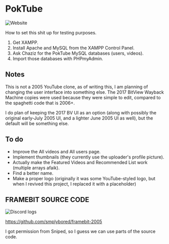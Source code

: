 # PokTube
![Website](https://cdn.discordapp.com/attachments/752645257354805389/802617563090518016/unknown.png)

How to set this shit up for testing purposes.

1. Get XAMPP.
2. Install Apache and MySQL from the XAMPP Control Panel.
3. Ask Chaziz for the PokTube MySQL databases (users, videos).
4. Import those databases with PHPmyAdmin.

## Notes
This is not a 2005 YouTube clone, as of writing this, I am planning of changing the user interface into something else. The 2017 BitView Wayback Machine copies were used because they were simple to edit, compared to the spaghetti code that is 2006+.

I do plan of keeping the 2017 BV UI as an option (along with possibly the original early-July 2005 UI, and a lighter June 2005 UI as well), but the default will be something else.

## To do
* Improve the All videos and All users page.
* Implement thumbnails (they currently use the uploader's profile picture).
* Actually make the Featured Videos and Recommended List work (multiple arrays afaik).
* Find a better name.
* Make a proper logo (originally it was some YouTube-styled logo, but when I revived this project, I replaced it with a placeholder)

## FRAMEBIT SOURCE CODE
![Discord logs](https://cdn.discordapp.com/attachments/752645257354805389/802619613946970198/unknown.png)

https://github.com/smplybored/framebit-2005

I got permission from Sniped, so I guess we can use parts of the source code.
